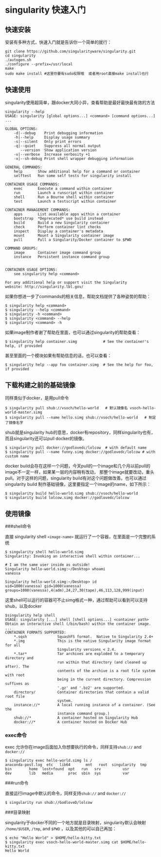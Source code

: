 # singularity 快速入门

## 快速安装

安装有多种方式，快速入门就是告诉你一个简单的就行：

```
git clone https://github.com/singularityware/singularity.git
cd singularity
./autogen.sh
./configure --prefix=/usr/local
make
sudo make install #这里你要有sudo权限哦  或者用root直接make install也行
```

## 快速使用

singularity使用超简单，跟docker大同小异，查看帮助是最好最快最有效的方法

```
singularity --help
USAGE: singularity [global options...] <command> [command options...] ...

GLOBAL OPTIONS:
    -d|--debug    Print debugging information
    -h|--help     Display usage summary
    -s|--silent   Only print errors
    -q|--quiet    Suppress all normal output
       --version  Show application version
    -v|--verbose  Increase verbosity +1
    -x|--sh-debug Print shell wrapper debugging information

GENERAL COMMANDS:
    help       Show additional help for a command or container                  
    selftest   Run some self tests for singularity install                      

CONTAINER USAGE COMMANDS:
    exec       Execute a command within container                               
    run        Launch a runscript within container                              
    shell      Run a Bourne shell within container                              
    test       Launch a testscript within container                             

CONTAINER MANAGEMENT COMMANDS:
    apps       List available apps within a container                           
    bootstrap  *Deprecated* use build instead                                   
    build      Build a new Singularity container                                
    check      Perform container lint checks                                    
    inspect    Display a container's metadata                                   
    mount      Mount a Singularity container image                              
    pull       Pull a Singularity/Docker container to $PWD                      

COMMAND GROUPS:
    image      Container image command group                                    
    instance   Persistent instance command group                                


CONTAINER USAGE OPTIONS:
    see singularity help <command>

For any additional help or support visit the Singularity
website: http://singularity.lbl.gov/

```

如果你想进一步了commands的相关信息，帮助文档提供了各种姿势的帮助：

```
$ singularity help <command>
$ singularity --help <command>
$ singularity -h <command>
$ singularity <command> --help
$ singularity <command> -h
```

如果image制作者谢了帮助在里面，也可以通过singularity的帮助查看：

```
$ singularity help container.simg            # See the container's help, if provided
```

甚至里面的一个模块如果有帮助信息的话，也可以查看：

```
$ singularity help --app foo container.simg  # See the help for foo, if provided
```

## 下载构建之前的基础镜像

同样类似于docker，是用pull命令

```
$ singularity pull shub://vsoch/hello-world   # 默认镜像名 vsoch-hello-world-master.simg
$ singularity pull --name hello.simg shub://vsoch/hello-world   # 制定了镜像名字
```

shub就是singularity hub的意思，docker有repository，同样singularity也有，而且singularity还可以pull docker的镜像。

```
$ singularity pull docker://godlovedc/lolcow  # with default name
$ singularity pull --name funny.simg docker://godlovedc/lolcow # with custom name
```

docker build会存在这样一个问题，今天pull的一个image和几个月以前pull的image不一定一样，如果某一层的内容稍有改动， 那整个image就要改动，重头pull。对于这样的问题，singularity build有对这个问题做改善。也可以通过singularity build 制作基础镜像，这里要指定一个image的name，如下所示：

```
$ singularity build hello-world.simg shub://vsoch/hello-world
$ singularity build lolcow.simg docker://godlovedc/lolcow
```

## 使用镜像

###shell命令

直接 singularity shell  `<image-name>` 就运行了一个容器，在里面是一个完整的系统

```
$ singularity shell hello-world.simg
Singularity: Invoking an interactive shell within container...

# I am the same user inside as outside!
Singularity hello-world.simg:~/Desktop> whoami
vanessa

Singularity hello-world.simg:~/Desktop> id
uid=1000(vanessa) gid=1000(vanessa) groups=1000(vanessa),4(adm),24,27,30(tape),46,113,128,999(input)
```

这里shell可以运行的容器可不止simg格式一种，通过帮助可以看到可以支持shub，以及docker

```
$singularity help shell
USAGE: singularity [...] shell [shell options...] <container path>
Obtain an interactive shell (/bin/bash) within the container image.
...
CONTAINER FORMATS SUPPORTED:
    *.sqsh              SquashFS format.  Native to Singularity 2.4+
    *.img               This is the native Singularity image format for all
                        Singularity versions < 2.4.
    *.tar*              Tar archives are exploded to a temporary directory and
                        run within that directory (and cleaned up after). The
                        contents of the archive is a root file system with root
                        being in the current directory. Compression suffixes as
                        '.gz' and '.bz2' are supported.
    directory/          Container directories that contain a valid root file
                        system.
    instance://*        A local running instance of a container. (See the
                        instance command group.)
    shub://*            A container hosted on Singularity Hub
    docker://*          A container hosted on Docker Hub
```

### exec命令

exec 允许你在image后面加入你想要执行的命令，同样支持`shub://` and `docker://`

```
$ singularity exec hello-world.simg ls /
anaconda-post.log  etc	 lib64	     mnt   root  singularity  tmp
bin		   home  lost+found  opt   run	 srv	      usr
dev		   lib	 media	     proc  sbin  sys	      var
```

###run命令

直接运行image中默认的命令，同样支持`shub://` and `docker://`

```
$ singularity run shub://GodloveD/lolcow
```

###目录映射

singularity于docker不同的一个地方就是目录映射，singularity默认会映射 `/home/$USER`, `/tmp`, and `$PWD` ，以及其他的可以自己再加：

```
$ echo "Hello World" > $HOME/hello-kitty.txt
$ singularity exec vsoch-hello-world-master.simg cat $HOME/hello-kitty.txt
Hello World
```

